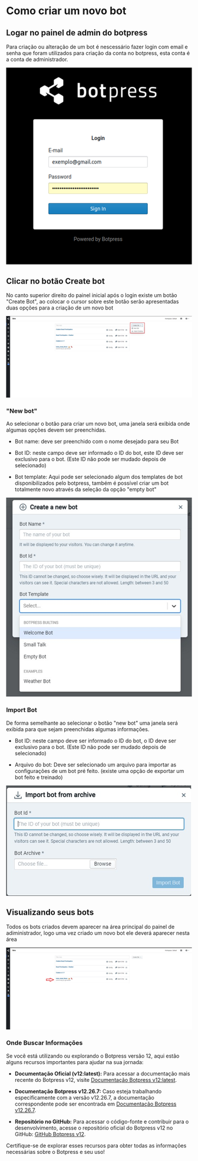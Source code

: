 # Como criar um novo bot

## Logar no painel de admin do botpress

Para criação ou alteração de um bot é nescessário fazer login com email e senha que foram utilizados para criação da conta no botpress, esta conta é a conta de administrador.

![login](../images/login.png)

## Clicar no botão Create bot

No canto superior direito do painel inicial após o login existe um botão "Create Bot", ao colocar o cursor sobre este botão serão apresentadas duas opções para a criação de um novo bot

![botaoCriarBot](../images/botaoCreateNewBot.jpeg)

### "New bot"

Ao selecionar o botão para criar um novo bot, uma janela será exibida onde algumas opções devem ser preenchidas.

- Bot name: deve ser preenchido com o nome desejado para seu Bot

- Bot ID: neste campo deve ser informado o ID do bot, este ID deve ser exclusivo para o bot. (Este ID não pode ser mudado depois de selecionado)

- Bot template: Aqui pode ser selecionado algum dos templates de bot disponibilizados pelo botpress, também é possível criar um bot totalmente novo através da seleção da opção "empty bot"

![janelaCreatBot](../images/createNewBot.jpeg)

### Import Bot

De forma semelhante ao selecionar o botão "new bot" uma janela será exibida para que sejam preenchidas algumas informações.

- Bot ID: neste campo deve ser informado o ID do bot, o ID deve ser exclusivo para o bot. (Este ID não pode ser mudado depois de selecionado)

- Arquivo do bot: Deve ser selecionado um arquivo para importar as configurações de um bot pré feito. (existe uma opção de exportar um bot feito e treinado)

![createBotImport](../images/createBotImport.jpeg)

## Visualizando seus bots

Todos os bots criados devem aparecer na área principal do painel de adiministrador, logo uma vez criado um novo bot ele deverá aparecer nesta área

![adminPanel](../images/adminPage.jpeg)

### Onde Buscar Informações

Se você está utilizando ou explorando o Botpress versão 12, aqui estão alguns recursos importantes para ajudar na sua jornada:

- **Documentação Oficial (v12:latest):** Para acessar a documentação mais recente do Botpress v12, visite [Documentação Botpress v12:latest](https://v12.botpress.com/).

- **Documentação Botpress v12.26.7:** Caso esteja trabalhando especificamente com a versão v12.26.7, a documentação correspondente pode ser encontrada em [Documentação Botpress v12.26.7](http://botpress-docs.s3-website-us-east-1.amazonaws.com/docs/introduction/).

- **Repositório no GitHub:** Para acessar o código-fonte e contribuir para o desenvolvimento, acesse o repositório oficial do Botpress v12 no GitHub: [GitHub Botpress v12](https://github.com/botpress/v12).

Certifique-se de explorar esses recursos para obter todas as informações necessárias sobre o Botpress e seu uso!